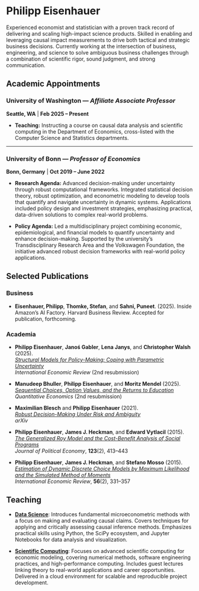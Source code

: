 # Philipp Eisenhauer

Experienced economist and statistician with a proven track record of delivering and scaling high-impact science products. Skilled in enabling and leveraging causal impact measurements to drive both tactical and strategic business decisions. Currently working at the intersection of business, engineering, and science to solve ambiguous business challenges through a combination of scientific rigor, sound judgment, and strong communication.

## Academic Appointments

### University of Washington — *Affiliate Associate Professor*  
**Seattle, WA** | **Feb 2025 – Present**

- **Teaching:** Instructing a course on causal data analysis and scientific computing in the Department of Economics, cross-listed with the Computer Science and Statistics departments.

---

### University of Bonn — *Professor of Economics*  
**Bonn, Germany** | **Oct 2019 – June 2022**

- **Research Agenda:** Advanced decision-making under uncertainty through robust computational frameworks. Integrated statistical decision theory, robust optimization, and econometric modeling to develop tools that quantify and navigate uncertainty in dynamic systems. Applications included policy design and investment strategies, emphasizing practical, data-driven solutions to complex real-world problems.

- **Policy Agenda:** Led a multidisciplinary project combining economic, epidemiological, and financial models to quantify uncertainty and enhance decision-making. Supported by the university’s Transdisciplinary Research Area and the Volkswagen Foundation, the initiative advanced robust decision frameworks with real-world policy applications.


## Selected Publications

### Business

* **Eisenhauer, Philipp**, **Thomke, Stefan**, and **Sahni, Puneet**. (2025). Inside Amazon’s AI Factory. Harvard Business Review. Accepted for publication, forthcoming.

### Academia

- **Philipp Eisenhauer**, **Janoś Gabler**, **Lena Janys**, and **Christopher Walsh** (2025).  
  *[Structural Models for Policy-Making: Coping with Parametric Uncertainty](https://arxiv.org/abs/2103.01115)*  
  *International Economic Review* (2nd resubmission)

- **Manudeep Bhuller**, **Philipp Eisenhauer**, and **Moritz Mendel** (2025).  
  *[Sequential Choices, Option Values, and the Returns to Education](https://arxiv.org/abs/2205.05444)*  
  *Quantitative Economics* (2nd resubmission)

- **Maximilian Blesch** and **Philipp Eisenhauer** (2021).  
  *[Robust Decision-Making Under Risk and Ambiguity](https://arxiv.org/abs/2104.12573)*  
  *arXiv*

- **Philipp Eisenhauer**, **James J. Heckman**, and **Edward Vytlacil** (2015).  
  *[The Generalized Roy Model and the Cost-Benefit Analysis of Social Programs](https://www.journals.uchicago.edu/doi/abs/10.1086/679498)*  
  *Journal of Political Economy*, **123**(2), 413–443

- **Philipp Eisenhauer**, **James J. Heckman**, and **Stefano Mosso** (2015).  
  *[Estimation of Dynamic Discrete Choice Models by Maximum Likelihood and the Simulated Method of Moments](https://onlinelibrary.wiley.com/doi/abs/10.1111/iere.12107)*  
  *International Economic Review*, **56**(2), 331–357

## Teaching

* **[Data Science](https://ose-data-science.readthedocs.io/en/latest/)**: Introduces fundamental microeconometric methods with a focus on making and evaluating causal claims. Covers techniques for applying and critically assessing causal inference methods. Emphasizes practical skills using Python, the SciPy ecosystem, and Jupyter Notebooks for data analysis and visualization.

* **[Scientific Computing](https://ose-scientific-computing.readthedocs.io/en/latest/)**: Focuses on advanced scientific computing for economic modeling, covering numerical methods, software engineering practices, and high-performance computing. Includes guest lectures linking theory to real-world applications and career opportunities. Delivered in a cloud environment for scalable and reproducible project development.


